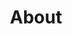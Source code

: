 ---
title: About
sections:
   - type: secondary_hero_section
     title: About
     image: images/site-building-pic.jpeg
   - type: grid_section
     title: Lorem ipsum dolor sit amet
     grid_items:
       - content: |-
           ### [Who We Are?](/about/who-are-we)
 
           Ever wonder what the ESS actually does? Click here to find out more about our mission and values.
       - content: |-
           ### [Our Team](/about/team)
 
           Wonder who you’re seeing in the office and at all our events? Want to know who to contact for a specific question? Click here to familiarize yourself with our ESS team!
       - content: |-
           ### [Join Our Team](/about/join-our-team)
 
           Want to get more involved in the organization? Want to make your voice heard and share your ideas for a better student experience? Click here to learn more about how to join our team!
       - content: |-
           ### [Affiliated Groups](/about/affiliated-groups)
 
           Want to get involved with other clubs? Want to join a team? Click here to learn more about other clubs and teams affiliated with the ESS!
       - content: |-
           ### [Contact Us](/about/contact-us)
 
           Have a question? Have feedback? Just want to chat? Send us a message using the form below!
     grid_cols: two
     grid_gap_horiz: large
     grid_gap_vert: small
     enable_cards: false
     align: center
     background_color: none

seo:
  title: What is ESS?
  description: This is the about us page of the uOttawa Engineering Student Society Website.
  extra:
    - name: 'og:type'
      value: website
      keyName: property
    - name: 'og:title'
      value: Who We Are
      keyName: property
    - name: 'og:description'
      value: This is the about us page of the uOttawa Engineering Student Society Website.
      keyName: property
    - name: 'og:image'
      value: images/ess-logo.jpeg
      keyName: property
      relativeUrl: true
    - name: 'twitter:card'
      value: summary_large_image
    - name: 'twitter:title'
      value: Who We Are
    - name: 'twitter:description'
      value: This is the about us page of the uOttawa Engineering Student Society Website.
    - name: 'twitter:image'
      value: images/ess-logo.jpeg
      relativeUrl: true
template: advanced
---